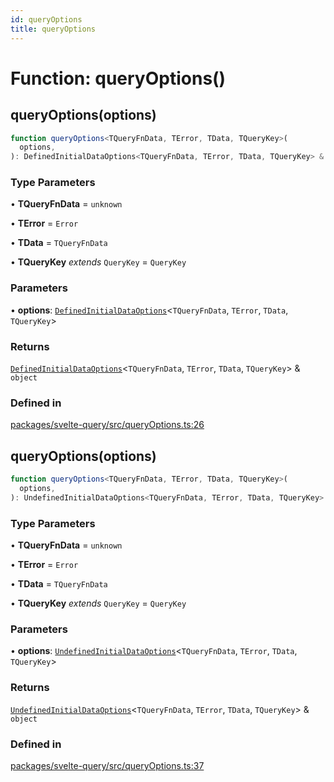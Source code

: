 ```yaml
---
id: queryOptions
title: queryOptions
---
```


# Function: queryOptions()

## queryOptions(options)

```ts
function queryOptions<TQueryFnData, TError, TData, TQueryKey>(
  options,
): DefinedInitialDataOptions<TQueryFnData, TError, TData, TQueryKey> & object
```

### Type Parameters

• **TQueryFnData** = `unknown`

• **TError** = `Error`

• **TData** = `TQueryFnData`

• **TQueryKey** _extends_ `QueryKey` = `QueryKey`

### Parameters

• **options**: [`DefinedInitialDataOptions`](../type-aliases/definedinitialdataoptions.md)\<`TQueryFnData`, `TError`, `TData`, `TQueryKey`\>

### Returns

[`DefinedInitialDataOptions`](../type-aliases/definedinitialdataoptions.md)\<`TQueryFnData`, `TError`, `TData`, `TQueryKey`\> & `object`

### Defined in

[packages/svelte-query/src/queryOptions.ts:26](https://github.com/TanStack/query/blob/dac5da5416b82b0be38a8fb34dde1fc6670f0a59/packages/svelte-query/src/queryOptions.ts#L26)

## queryOptions(options)

```ts
function queryOptions<TQueryFnData, TError, TData, TQueryKey>(
  options,
): UndefinedInitialDataOptions<TQueryFnData, TError, TData, TQueryKey> & object
```

### Type Parameters

• **TQueryFnData** = `unknown`

• **TError** = `Error`

• **TData** = `TQueryFnData`

• **TQueryKey** _extends_ `QueryKey` = `QueryKey`

### Parameters

• **options**: [`UndefinedInitialDataOptions`](../type-aliases/undefinedinitialdataoptions.md)\<`TQueryFnData`, `TError`, `TData`, `TQueryKey`\>

### Returns

[`UndefinedInitialDataOptions`](../type-aliases/undefinedinitialdataoptions.md)\<`TQueryFnData`, `TError`, `TData`, `TQueryKey`\> & `object`

### Defined in

[packages/svelte-query/src/queryOptions.ts:37](https://github.com/TanStack/query/blob/dac5da5416b82b0be38a8fb34dde1fc6670f0a59/packages/svelte-query/src/queryOptions.ts#L37)
